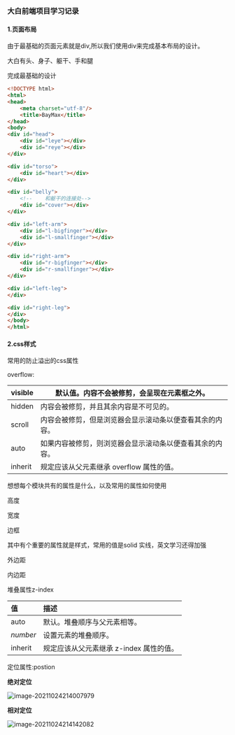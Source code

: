 ### 大白前端项目学习记录

#### 1.页面布局

由于最基础的页面元素就是div,所以我们使用div来完成基本布局的设计。

大白有头、身子、躯干、手和腿

完成最基础的设计

```html
<!DOCTYPE html>
<html>
<head>
    <meta charset="utf-8"/>
    <title>BayMax</title>
</head>
<body>
<div id="head">
    <div id="leye"></div>
    <div id="reye"></div>
</div>

<div id="torso">
    <div id="heart"></div>
</div>

<div id="belly">
    <!--    和躯干的连接处-->
    <div id="cover"></div>
</div>

<div id="left-arm">
    <div id="l-bigfinger"></div>
    <div id="l-smallfinger"></div>
</div>

<div id="right-arm">
    <div id="r-bigfinger"></div>
    <div id="r-smallfinger"></div>
</div>

<div id="left-leg">
</div>

<div id="right-leg">
</div>
</body>
</html>
```

#### 2.css样式

常用的防止溢出的css属性

overflow:

| visible | 默认值。内容不会被修剪，会呈现在元素框之外。             |
| ------- | -------------------------------------------------------- |
| hidden  | 内容会被修剪，并且其余内容是不可见的。                   |
| scroll  | 内容会被修剪，但是浏览器会显示滚动条以便查看其余的内容。 |
| auto    | 如果内容被修剪，则浏览器会显示滚动条以便查看其余的内容。 |
| inherit | 规定应该从父元素继承 overflow 属性的值。                 |

想想每个模块共有的属性是什么，以及常用的属性如何使用

高度

宽度

边框

其中有个重要的属性就是样式，常用的值是solid 实线，英文学习还得加强

外边距

内边距

堆叠属性z-index

| 值       | 描述                                    |
| :------- | :-------------------------------------- |
| auto     | 默认。堆叠顺序与父元素相等。            |
| *number* | 设置元素的堆叠顺序。                    |
| inherit  | 规定应该从父元素继承 z-index 属性的值。 |

定位属性:postion

**绝对定位**

![image-20211024214007979](/home/leiliu/.config/Typora/typora-user-images/image-20211024214007979.png)

**相对定位**

![image-20211024214142082](/home/leiliu/.config/Typora/typora-user-images/image-20211024214142082.png)
